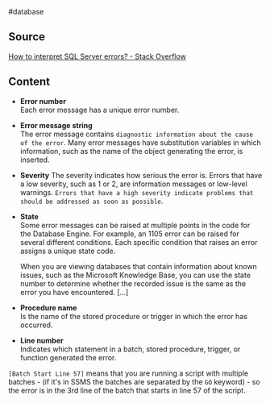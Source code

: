 #database

## Source
[How to interpret SQL Server errors? - Stack Overflow](https://stackoverflow.com/questions/53985809/how-to-interpret-sql-server-errors)

## Content
- **Error number**  
    Each error message has a unique error number.
- **Error message string**  
    The error message contains `diagnostic information about the cause of the error`. Many error messages have substitution variables in which information, such as the name of the object generating the error, is inserted.
- **Severity** The severity indicates how serious the error is. Errors that have a low severity, such as 1 or 2, are information messages or low-level warnings. `Errors that have a high severity indicate problems that should be addressed as soon as possible`.
- **State**  
    Some error messages can be raised at multiple points in the code for the Database Engine. For example, an 1105 error can be raised for several different conditions. Each specific condition that raises an error assigns a unique state code.
    
    When you are viewing databases that contain information about known issues, such as the Microsoft Knowledge Base, you can use the state number to determine whether the recorded issue is the same as the error you have encountered. [...]
- **Procedure name**  
    Is the name of the stored procedure or trigger in which the error has occurred.
- **Line number**  
    Indicates which statement in a batch, stored procedure, trigger, or function generated the error.


`[Batch Start Line 57]` means that you are running a script with multiple batches - (if it's in SSMS the batches are separated by the `GO` keyword) - so the error is in the 3rd line of the batch that starts in line 57 of the script.